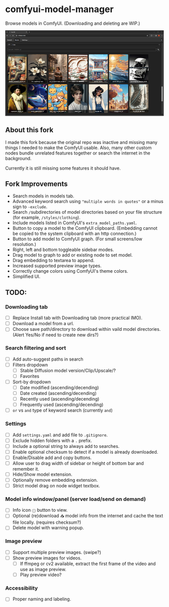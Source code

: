 # comfyui-model-manager

Browse models in ComfyUI. (Downloading and deleting are WIP.)

![Model Manager Demo Screenshot](model-manager-demo-screenshot.png)

## About this fork

I made this fork because the original repo was inactive and missing many things I needed to make the ComfyUI usable. Also, many other custom nodes bundle unrelated features together or search the internet in the background.

Currently it is still missing some features it should have.

## Fork Improvements

- Search models in models tab.
- Advanced keyword search using `"multiple words in quotes"` or a minus sign to `-exclude`.
- Search `/`subdirectories of model directories based on your file structure (for example, `/styles/clothing`).
- Include models listed in ComfyUI's `extra_model_paths.yaml`.
- Button to copy a model to the ComfyUI clipboard. (Embedding cannot be copied to the system clipboard with an http connection.)
- Button to add model to ComfyUI graph. (For small screens/low resolution.)
- Right, left and bottom toggleable sidebar modes.
- Drag model to graph to add or existing node to set model.
- Drag embedding to textarea to append.
- Increased supported preview image types.
- Correctly change colors using ComfyUI's theme colors.
- Simplified UI.

## TODO:

### Downloading tab

- &#9744; Replace Install tab with Downloading tab (more practical IMO).
- &#9744; Download a model from a url.
- &#9744; Choose save path/directory to download within vaild model directories. (Alert Yes/No if need to create new dirs?)

### Search filtering and sort

- &#9744; Add auto-suggest paths in search
- &#9744; Filters dropdown
  - &#9744; Stable Diffusion model version/Clip/Upscale/?
  - &#9744; Favorites
- &#9744; Sort-by dropdown
  - &#9744; Date modified (ascending/decending)
  - &#9744; Date created (ascending/decending)
  - &#9744; Recently used (ascending/decending)
  - &#9744; Frequently used (ascending/decending)
- &#9744; `or` vs `and` type of keyword search (currently `and`)

### Settings

- &#9744; Add `settings.yaml` and add file to `.gitignore`.
- &#9744; Exclude hidden folders with a `.` prefix.
- &#9744; Include a optional string to always add to searches.
- &#9744; Enable optional checksum to detect if a model is already downloaded.
- &#9744; Enable/Disable add and copy buttons.
- &#9744; Allow user to drag width of sidebar or height of bottom bar and remember it.
- &#9744; Hide/Show model extension.
- &#9744; Optionally remove embedding extension.
- &#9744; Strict model drag on node widget textbox.

### Model info window/panel (server load/send on demand)

- &#9744; Info icon `ⓘ` button to view.
- &#9744; Optional (re)download `📥︎` model info from the internet and cache the text file locally. (requires checksum?)
- &#9744; Delete model with warning popup.

### Image preview

- &#9744; Support multiple preview images. (swipe?)
- &#9744; Show preview images for videos.
  - &#9744; If ffmpeg or cv2 available, extract the first frame of the video and use as image preview.
  - &#9744; Play preview video?

### Accessibility

- &#9744; Proper naming and labeling.
